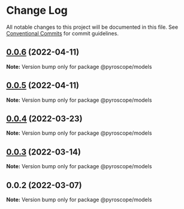 # Change Log

All notable changes to this project will be documented in this file.
See [Conventional Commits](https://conventionalcommits.org) for commit guidelines.

## [0.0.6](https://github.com/pyroscope-io/pyroscope/compare/@pyroscope/models@0.0.5...@pyroscope/models@0.0.6) (2022-04-11)

**Note:** Version bump only for package @pyroscope/models





## [0.0.5](https://github.com/pyroscope-io/pyroscope/compare/@pyroscope/models@0.0.4...@pyroscope/models@0.0.5) (2022-04-11)

**Note:** Version bump only for package @pyroscope/models





## [0.0.4](https://github.com/pyroscope-io/pyroscope/compare/@pyroscope/models@0.0.3...@pyroscope/models@0.0.4) (2022-03-23)

**Note:** Version bump only for package @pyroscope/models





## [0.0.3](https://github.com/pyroscope-io/pyroscope/compare/@pyroscope/models@0.0.2...@pyroscope/models@0.0.3) (2022-03-14)

**Note:** Version bump only for package @pyroscope/models





## 0.0.2 (2022-03-07)

**Note:** Version bump only for package @pyroscope/models
